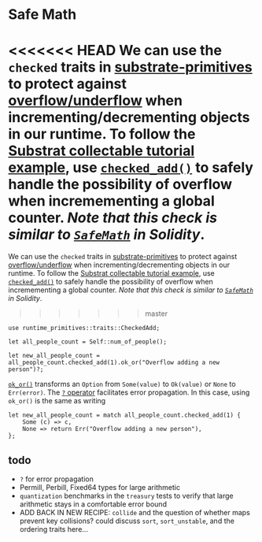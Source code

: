 # Safe Math

<<<<<<< HEAD
We can use the `checked` traits in
[substrate-primitives](https://crates.parity.io/sp_runtime/traits/index.html) to protect against
[overflow/underflow](https://medium.com/@taabishm2/integer-overflow-underflow-and-floating-point-imprecision-6ba869a99033)
when incrementing/decrementing objects in our runtime. To follow the
[Substrat collectable tutorial example](https://shawntabrizi.com/substrate-collectables-workshop/#/2/tracking-all-kitties?id=checking-for-overflowunderflow),
use [`checked_add()`](https://crates.parity.io/sp_runtime/traits/trait.CheckedAdd.html) to safely
handle the possibility of overflow when incremementing a global counter. _Note that this check is
similar to [`SafeMath`](https://ethereumdev.io/safemath-protect-overflows/) in Solidity_.
=======
We can use the `checked` traits in [substrate-primitives](https://substrate.dev/rustdocs/v2.0.0-alpha.8/sp_runtime/traits/index.html) to protect against [overflow/underflow](https://medium.com/@taabishm2/integer-overflow-underflow-and-floating-point-imprecision-6ba869a99033) when incrementing/decrementing objects in our runtime. To follow the [Substrat collectable tutorial example](https://shawntabrizi.com/substrate-collectables-workshop/#/2/tracking-all-kitties?id=checking-for-overflowunderflow), use [`checked_add()`](https://substrate.dev/rustdocs/v2.0.0-alpha.8/sp_runtime/traits/trait.CheckedAdd.html) to safely handle the possibility of overflow when incremementing a global counter. *Note that this check is similar to [`SafeMath`](https://ethereumdev.io/safemath-protect-overflows/) in Solidity*. 
>>>>>>> master

```rust, ignore
use runtime_primitives::traits::CheckedAdd;

let all_people_count = Self::num_of_people();

let new_all_people_count = all_people_count.checked_add(1).ok_or("Overflow adding a new person")?;
```

[`ok_or()`](https://doc.rust-lang.org/std/option/enum.Option.html#method.ok_or) transforms an
`Option` from `Some(value)` to `Ok(value)` or `None` to `Err(error)`. The
[`?` operator](https://doc.rust-lang.org/nightly/edition-guide/rust-2018/error-handling-and-panics/the-question-mark-operator-for-easier-error-handling.html)
facilitates error propagation. In this case, using `ok_or()` is the same as writing

```rust, ignore
let new_all_people_count = match all_people_count.checked_add(1) {
    Some (c) => c,
    None => return Err("Overflow adding a new person"),
};
```

## todo

-   `?` for error propagation
-   Permill, Perbill, Fixed64 types for large arithmetic
-   `quantization` benchmarks in the `treasury` tests to verify that large arithmetic stays in a
    comfortable error bound
-   ADD BACK IN NEW RECIPE: `collide` and the question of whether maps prevent key collisions? could
    discuss `sort`, `sort_unstable`, and the ordering traits here...
